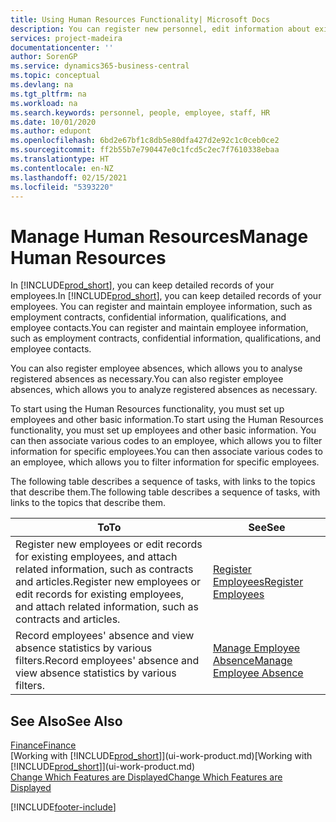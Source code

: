 ```yaml
---
title: Using Human Resources Functionality| Microsoft Docs
description: You can register new personnel, edit information about existing staff, and record and analyse absence.
services: project-madeira
documentationcenter: ''
author: SorenGP
ms.service: dynamics365-business-central
ms.topic: conceptual
ms.devlang: na
ms.tgt_pltfrm: na
ms.workload: na
ms.search.keywords: personnel, people, employee, staff, HR
ms.date: 10/01/2020
ms.author: edupont
ms.openlocfilehash: 6bd2e67bf1c8db5e80dfa427d2e92c1c0ceb0ce2
ms.sourcegitcommit: ff2b55b7e790447e0c1fcd5c2ec7f7610338ebaa
ms.translationtype: HT
ms.contentlocale: en-NZ
ms.lasthandoff: 02/15/2021
ms.locfileid: "5393220"
---
```

# <a name="manage-human-resources"></a><span data-ttu-id="41c01-103">Manage Human Resources</span><span class="sxs-lookup"><span data-stu-id="41c01-103">Manage Human Resources</span></span>
<span data-ttu-id="41c01-104">In [!INCLUDE[prod_short](includes/prod_short.md)], you can keep detailed records of your employees.</span><span class="sxs-lookup"><span data-stu-id="41c01-104">In [!INCLUDE[prod_short](includes/prod_short.md)], you can keep detailed records of your employees.</span></span> <span data-ttu-id="41c01-105">You can register and maintain employee information, such as employment contracts, confidential information, qualifications, and employee contacts.</span><span class="sxs-lookup"><span data-stu-id="41c01-105">You can register and maintain employee information, such as employment contracts, confidential information, qualifications, and employee contacts.</span></span>

<span data-ttu-id="41c01-106">You can also register employee absences, which allows you to analyse registered absences as necessary.</span><span class="sxs-lookup"><span data-stu-id="41c01-106">You can also register employee absences, which allows you to analyze registered absences as necessary.</span></span>

<span data-ttu-id="41c01-107">To start using the Human Resources functionality, you must set up employees and other basic information.</span><span class="sxs-lookup"><span data-stu-id="41c01-107">To start using the Human Resources functionality, you must set up employees and other basic information.</span></span> <span data-ttu-id="41c01-108">You can then associate various codes to an employee, which allows you to filter information for specific employees.</span><span class="sxs-lookup"><span data-stu-id="41c01-108">You can then associate various codes to an employee, which allows you to filter information for specific employees.</span></span>

<span data-ttu-id="41c01-109">The following table describes a sequence of tasks, with links to the topics that describe them.</span><span class="sxs-lookup"><span data-stu-id="41c01-109">The following table describes a sequence of tasks, with links to the topics that describe them.</span></span>

| <span data-ttu-id="41c01-110">To</span><span class="sxs-lookup"><span data-stu-id="41c01-110">To</span></span> | <span data-ttu-id="41c01-111">See</span><span class="sxs-lookup"><span data-stu-id="41c01-111">See</span></span> |
| --- | --- |
| <span data-ttu-id="41c01-112">Register new employees or edit records for existing employees, and attach related information, such as contracts and articles.</span><span class="sxs-lookup"><span data-stu-id="41c01-112">Register new employees or edit records for existing employees, and attach related information, such as contracts and articles.</span></span> |[<span data-ttu-id="41c01-113">Register Employees</span><span class="sxs-lookup"><span data-stu-id="41c01-113">Register Employees</span></span>](hr-how-register-employees.md) |
| <span data-ttu-id="41c01-114">Record employees' absence and view absence statistics by various filters.</span><span class="sxs-lookup"><span data-stu-id="41c01-114">Record employees' absence and view absence statistics by various filters.</span></span> |[<span data-ttu-id="41c01-115">Manage Employee Absence</span><span class="sxs-lookup"><span data-stu-id="41c01-115">Manage Employee Absence</span></span>](hr-how-manage-absence.md) |

## <a name="see-also"></a><span data-ttu-id="41c01-116">See Also</span><span class="sxs-lookup"><span data-stu-id="41c01-116">See Also</span></span>
[<span data-ttu-id="41c01-117">Finance</span><span class="sxs-lookup"><span data-stu-id="41c01-117">Finance</span></span>](finance.md)  
<span data-ttu-id="41c01-118">[Working with [!INCLUDE[prod_short](includes/prod_short.md)]](ui-work-product.md)</span><span class="sxs-lookup"><span data-stu-id="41c01-118">[Working with [!INCLUDE[prod_short](includes/prod_short.md)]](ui-work-product.md)</span></span>  
[<span data-ttu-id="41c01-119">Change Which Features are Displayed</span><span class="sxs-lookup"><span data-stu-id="41c01-119">Change Which Features are Displayed</span></span>](ui-experiences.md)        


[!INCLUDE[footer-include](includes/footer-banner.md)]